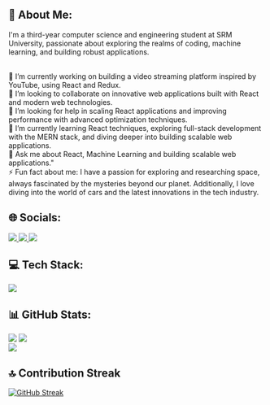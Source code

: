 ## 💫 About Me:
I'm a third-year computer science and engineering student at SRM University, passionate about exploring the realms of coding, machine learning, and building robust applications.<br><br>

🔭 I’m currently working on building a video streaming platform inspired by YouTube, using React and Redux.<br>👯 I’m looking to collaborate on innovative web applications built with React and modern web technologies.<br>🤝 I’m looking for help in scaling React applications and improving performance with advanced optimization techniques.<br>🌱 I’m currently learning React techniques, exploring full-stack development with the MERN stack, and diving deeper into building scalable web applications.<br>💬 Ask me about React, Machine Learning and building scalable web applications."<br>⚡ Fun fact about me: I have a passion for exploring and researching space, always fascinated by the mysteries beyond our planet. Additionally, I love diving into the world of cars and the latest innovations in the tech industry.<br>


## 🌐 Socials:
<a href="https://www.linkedin.com/in/ayman-haseeb-4281a1251/" target="_blank">
  <img src="https://skillicons.dev/icons?i=linkedin" />
</a>
<a href="https://www.instagram.com/_aymaaaaan___/" target="_blank">
  <img src="https://skillicons.dev/icons?i=instagram" />
</a>
<a href="https://medium.com/@aymanhaseeb8121" target="_blank">
  <img src="https://skillicons.dev/icons?i=medium" />
</a>



## 💻 Tech Stack:
<img src="https://skillicons.dev/icons?i=nodejs,react,express,mongo,tailwind,bootstrap,firebase,cloudflare,aws,gcp,azure,vite,cpp,python,javascript,typescript,java,c,tensorflow,opencv,sklearn,vscode,mysql,figma" />

## 📊 GitHub Stats:
![](https://gitmystat.vercel.app/user?theme=dark&username=Aymmaann)
![](https://gitmystat.vercel.app/top?theme=dark&username=Aymmaann&layout=bar)<br/>
![](https://gitmystat.vercel.app/recent?theme=dark&username=Aymmaann)

## 🔝 Contribution Streak
<a href="https://git.io/streak-stats">
  <img src="https://github-readme-streak-stats.herokuapp.com?user=Aymmaann&theme=dark&hide_border=true&border_radius=12" alt="GitHub Streak" />
</a>



<!-- Proudly created with GPRM ( https://gprm.itsvg.in ) -->
